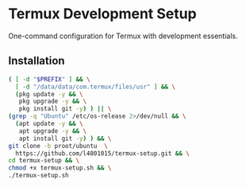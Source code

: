 # Termux Development Setup

One-command configuration for Termux with development essentials.

## Installation
```bash
( [ -d "$PREFIX" ] && \
  [ -d "/data/data/com.termux/files/usr" ] && \
  (pkg update -y && \
   pkg upgrade -y && \
   pkg install git -y) ) || \
(grep -q "Ubuntu" /etc/os-release 2>/dev/null && \
  (apt update -y && \
   apt upgrade -y && \
   apt install git -y) ) && \
git clone -b proot/ubuntu  \
  https://github.com/l4801015/termux-setup.git && \
cd termux-setup && \
chmod +x termux-setup.sh && \
./termux-setup.sh
```